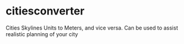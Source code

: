 # citiesconverter
Cities Skylines Units to Meters, and vice versa. Can be used to assist realistic planning of your city 
